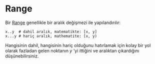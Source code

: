 # Range

Bir [Range](http://crystal-lang.org/api/Range.html) genellikle bir aralık değişmezi ile yapılandırılır:

```crystal
x..y  # dahil aralık, matematikte: [x, y]
x...y # hariç aralık, mathematite: [x, y)
```

Hangisinin dahil, hangisinin hariç olduğunu hatırlamak için kolay bir yol olarak fazladan gelen noktanın *y* 'yi ittiğini ve aralıktan çıkardığını düşünebilirsiniz.
